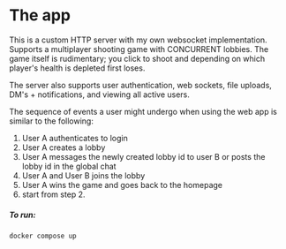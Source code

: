 # The app

This is a custom HTTP server with my own websocket implementation. Supports a multiplayer shooting game with CONCURRENT lobbies. The game itself is rudimentary; you click to shoot and depending on which player's health is depleted first loses. 

The server also supports user authentication, web sockets, file uploads, DM's + notifications, and viewing all active users. 

The sequence of events a user might undergo when using the web app is similar to the following:
1. User A authenticates to login
2. User A creates a lobby
3. User A messages the newly created lobby id to user B or posts the lobby id in the global chat
4. User A and User B joins the lobby
5. User A wins the game and goes back to the homepage
6. start from step 2.


##### To run:

```docker compose up```
